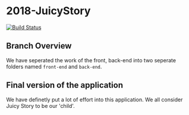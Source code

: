 # 2018-JuicyStory
[![Build Status](https://travis-ci.org/RUGSoftEng/2018-JuicyStory.svg?branch=v0.5)](https://travis-ci.org/RUGSoftEng/2018-JuicyStory)

## Branch Overview
We have seperated the work of the front, back-end into two seperate folders named `front-end` and `back-end`.

## Final version of the application
We have definetly put a lot of effort into this application. We all consider Juicy Story to be our 'child'.



